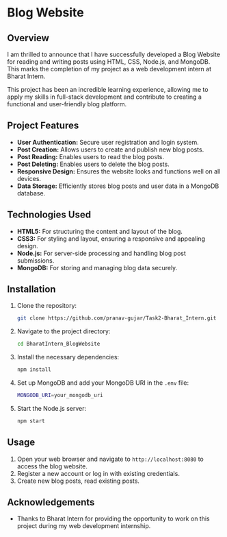 # Blog Website

## Overview

I am thrilled to announce that I have successfully developed a Blog Website for reading and writing posts using HTML, CSS, Node.js, and MongoDB. This marks the completion of my project as a web development intern at Bharat Intern.

This project has been an incredible learning experience, allowing me to apply my skills in full-stack development and contribute to creating a functional and user-friendly blog platform.

## Project Features

- **User Authentication:** Secure user registration and login system.
- **Post Creation:** Allows users to create and publish new blog posts.
- **Post Reading:** Enables users to read the blog posts.
- **Post Deleting:** Enables users to delete the blog posts.
- **Responsive Design:** Ensures the website looks and functions well on all devices.
- **Data Storage:** Efficiently stores blog posts and user data in a MongoDB database.

## Technologies Used

- **HTML5:** For structuring the content and layout of the blog.
- **CSS3:** For styling and layout, ensuring a responsive and appealing design.
- **Node.js:** For server-side processing and handling blog post submissions.
- **MongoDB:** For storing and managing blog data securely.

## Installation

1. Clone the repository:
    ```bash
    git clone https://github.com/pranav-gujar/Task2-Bharat_Intern.git
    ```
2. Navigate to the project directory:
    ```bash
    cd BharatIntern_BlogWebsite
    ```
3. Install the necessary dependencies:
    ```bash
    npm install
    ```
4. Set up MongoDB and add your MongoDB URI in the `.env` file:
    ```bash
    MONGODB_URI=your_mongodb_uri
    ```
5. Start the Node.js server:
    ```bash
    npm start
    ```

## Usage

1. Open your web browser and navigate to `http://localhost:8080` to access the blog website.
2. Register a new account or log in with existing credentials.
3. Create new blog posts, read existing posts.

## Acknowledgements

- Thanks to Bharat Intern for providing the opportunity to work on this project during my web development internship.
